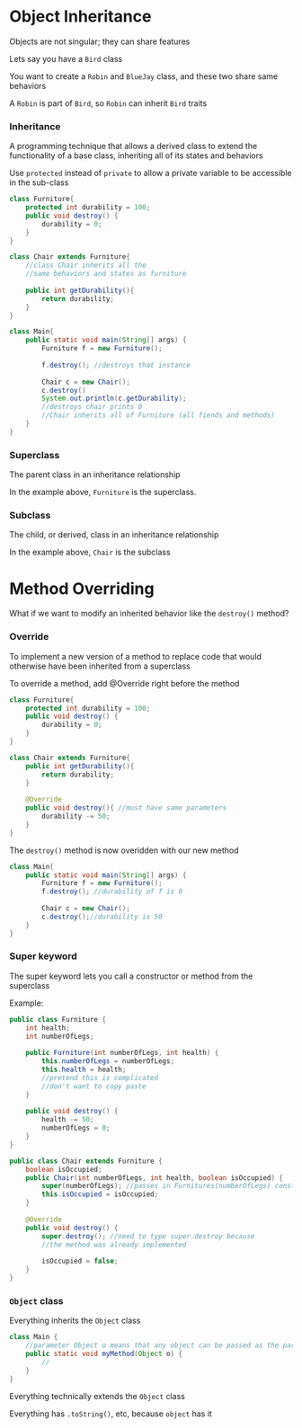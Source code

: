 # Object Inheritance

Objects are not singular; they can share features
 
Lets say you have a `Bird` class

You want to create a `Robin` and `BlueJay` class, 
and these two share same behaviors

A `Robin` is part of `Bird`, so `Robin` can inherit `Bird` traits

### Inheritance

A programming technique that allows a derived class to extend the
functionality of a base class, inheriting all of its states and behaviors

Use `protected` instead of `private` to allow a private variable to be 
accessible in the sub-class

```java
class Furniture{
    protected int durability = 100;
    public void destroy() {
        durability = 0;
    }
}

class Chair extends Furniture{
    //class Chair inherits all the 
    //same behaviors and states as furniture
    
    public int getDurability(){
        return durability;
    }
}
```

```java
class Main{
    public static void main(String[] args) {
        Furniture f = new Furniture();
        
        f.destroy(); //destroys that instance
        
        Chair c = new Chair();
        c.destroy()
        System.out.println(c.getDurability);
        //destroys chair prints 0
        //Chair inherits all of Furniture (all fiends and methods)
    }
}
```

### Superclass

The parent class in an inheritance relationship

In the example above, `Furniture` is the superclass.

### Subclass

The child, or derived, class in an inheritance relationship

In the example above, `Chair` is the subclass

# Method Overriding

What if we want to modify an inherited behavior like the `destroy()` method?

### Override

To implement a new version of a method to replace code that would otherwise 
have been inherited from a superclass

To override a method, add @Override right before the method

```java
class Furniture{
    protected int durability = 100;
    public void destroy() {
        durability = 0;
    }
}

class Chair extends Furniture{
    public int getDurability(){
        return durability;
    }
    
    @Override
    public void destroy(){ //must have same parameters
        durability -= 50;
    }
}
```

The `destroy()` method is now overidden with our new method

```java
class Main{
    public static void main(String[] args) {
        Furniture f = new Furniture();
        f.destroy(); //durability of f is 0
        
        Chair c = new Chair();
        c.destroy();//durability is 50
    }
}
```

### Super keyword

The super keyword lets you call a constructor or method from the superclass

Example:

```java
public class Furniture {
    int health;
    int numberOfLegs;
    
    public Furniture(int numberOfLegs, int health) {
        this.numberOfLegs = numberOfLegs;
        this.health = health;
        //pretend this is complicated
        //don't want to copy paste
    }
    
    public void destroy() {
        health -= 50;
        numberOfLegs = 0;
    }
}

public class Chair extends Furniture {
    boolean isOccupied;
    public Chair(int numberOfLegs, int health, boolean isOccupied) {
        super(numberOfLegs); //passes in Furnitures(numberOfLegs) constructor
        this.isOccupied = isOccupied;
    }
    
    @Override
    public void destroy() {
        super.destroy(); //need to type super.destroy because
        //the method was already implemented
        
        isOccupied = false;
    }
}


```

### `Object` class

Everything inherits the `Object` class


```java
class Main {
    //parameter Object o means that any object can be passed as the parameter
    public static void myMethod(Object o) {
        //
    }
}
```

Everything technically extends the `Object` class

Everything has `.toString()`, etc, because `object` has it
